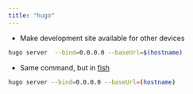```yaml
---
title: "hugo"
---
```

* Make development site available for other devices

```bash
hugo server  --bind=0.0.0.0 --baseUrl=$(hostname)
```

* Same command, but in [fish](../fish)

```bash
hugo server --bind=0.0.0.0 --baseUrl=(hostname)
```